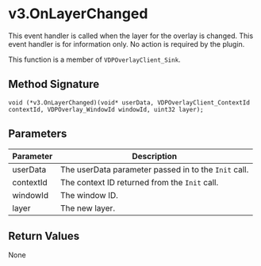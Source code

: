 # v3.OnLayerChanged

This event handler is called when the layer for the overlay is changed. This event handler is for information only. No action is required by the plugin.

This function is a member of `VDPOverlayClient_Sink`.

## Method Signature
```
void (*v3.OnLayerChanged)(void* userData, VDPOverlayClient_ContextId contextId, VDPOverlay_WindowId windowId, uint32 layer);
```

## Parameters

| Parameter | Description |
| --------- | ----------- |
| userData | The userData parameter passed in to the `Init` call. |
| contextId | The context ID returned from the `Init` call. |
| windowId | The window ID. |
| layer | The new layer. |

## Return Values

None


